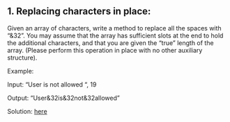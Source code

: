 ## 1. Replacing characters in place:

Given an array of characters, write a method to replace all the spaces with “&32”.
You may assume that the array has sufficient slots at the end to hold the additional
characters, and that you are given the “true” length of the array. (Please perform this
operation in place with no other auxiliary structure).

Example:

Input: “User is not allowed “, 19

Output: “User&32is&32not&32allowed”

Solution: [here](https://github.com/hlandim/Questions/blob/master/Q1/src/FirstQuestion.kt)
